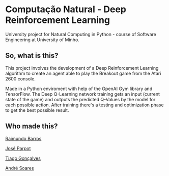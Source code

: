# Computação Natural - Deep Reinforcement Learning
University project for Natural Computing in Python - course of Software Engineering at University of Minho.

## So, what is this?
This project involves the development of a Deep Reinforcement Learning algorithm to create an agent able to play the Breakout game from the Atari 2600 console.

Made in a Python enviroment with help of the OpenAI Gym library and TensorFlow. The Deep Q-Learning network training gets an input (current state of the game)
and outputs the predicted Q-Values by the model for each possible action. After training there's a testing and optimization phase to get the best possible result.


## Who made this?
[Raimundo Barros](https://github.com/netorai)

[José Parpot](https://github.com/Parpot)

[Tiago Gonçalves](https://github.com/TiagoRG99)

[André Soares](https://github.com/AndreSoares94)
